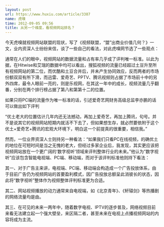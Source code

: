 ```yaml
---
layout: post
url: https://www.huxiu.com/article/3387
name: 虎嗅
time: 2012-09-05 09:56
title: 从另一个维度，看视频网站排名？
---
```

今天虎嗅就视频网站联盟的现状，写了《视频联盟，“盟”出商业价值几何？》一文，业内资深人士纷纷来信，谈了一些自己的看法，对此虎嗅网节选了一些观点：

通常在人们的眼中，视频网站的数据流量和占有率几乎成了评判唯一标准。以此为据，在Hitwise和艾瑞的数据中均可以看出，搜狐视频的流量已经超过土豆升至所有视频网站的第二位，而优酷和土豆合并后，并未产生协同效应，反而两者的市场份额双双有所下滑，而迅雷、爱奇艺、PPTV、腾讯视频则占据了市场前十中的另外四席，最令人眼前一亮的，则是乐视网，在其这一年中的成长，视频流量几乎翻番，分别在两个排行榜占据了第八和第第十二的位置。

如果只将PC端的流量作为唯一标准的话，引述爱奇艺网财务高级总监李亦鹏的话可以做出如下评判

“优土老大的位置估计几年内还无法撼动，再加上爱奇艺，再加上腾讯，句号。并不是说其它的视频网站短期内就活不下去了，但如果想生存，就必然要依附于这个优土+爱奇艺+腾讯的宏观大环境下，明白这一个前提真的很重要，相信我。”

然而，一位业界资深人士则持另一种看法：“如果我们只看PC在线视频，的确优土的地位在可短时间是当之无愧的老大，但经过多家企业后，我发现，其实更应该把视频网站放在一个更广阔的‘数字视听’领域来评判整体行业的未来。”他认为“数字视听”应该包含智能电视端、PC端、移动端，而对于该评判标准他则持下看法：

其一、对于广告主来讲，电视端、PC端、移动端会构造成一个广告投放体系，由于目前广告仍为视频网站的首要盈利模式，因广告投放总额呈此消彼长的状态，因此将“数字视听”整体作为视频整体评判标准更为合适。

其二、网站视频播放的动力通常来自电视端，如《北京青年》、《轩辕剑》等热播剧的网络流量均是由。

其三、在可见的未来一两年中，随着数字电视、IPTV的逐步普及，网络视频目前来看无法建立起一个强大壁垒，来区隔二者，甚至未来在电视上点播视频网站的内容将成为主流。

